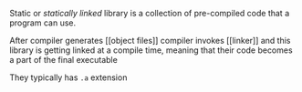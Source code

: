 Static or *statically linked* library is a collection of pre-compiled code that a program can use.

After compiler generates [[object files]] compiler invokes [[linker]] and this library is getting linked at a compile time, meaning that their code becomes a part of the final executable

They typically has `.a` extension